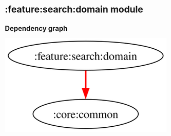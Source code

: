 # :feature:search:domain module
## Dependency graph
![Dependency graph](../../../docs/images/graphs/dep_graph_feature_search_domain.svg)
